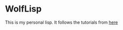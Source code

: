 WolfLisp
========

This is my personal lisp. It follows the tutorials from [here](http://www.buildyourownlisp.com/contents)
